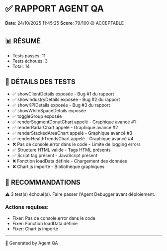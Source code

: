 # ✅ RAPPORT AGENT QA

**Date**: 24/10/2025 11:45:25
**Score**: 79/100 🟡 ACCEPTABLE

## 📊 RÉSUMÉ

- Tests passés: 11
- Tests échoués: 3
- Total: 14

## 🧪 DÉTAILS DES TESTS

- ✅ showClientDetails exposée - Bug #1 du rapport
- ✅ showIndustryDetails exposée - Bug #2 du rapport
- ✅ showKPIDetails exposée - Bug #3 du rapport
- ✅ showWhiteSpaceDetails exposée
- ✅ toggleGroup exposée
- ✅ renderSegmentDonutChart appelé - Graphique avancé #1
- ✅ renderRadarChart appelé - Graphique avancé #2
- ✅ renderStackedAreaChart appelé - Graphique avancé #3
- ✅ renderHealthTrendsChart appelé - Graphique avancé #4
- ❌ Pas de console.error dans le code - Limite de logging errors
- ✅ Structure HTML valide - Tags HTML présents
- ✅ Script tag présent - JavaScript présent
- ❌ Fonction loadData définie - Chargement des données
- ❌ Chart.js importé - Bibliothèque graphiques

## 🎯 RECOMMANDATIONS

⚠️  3 test(s) échoué(s). Faire passer l'Agent Debugger avant déploiement.


### Actions requises:
- Fixer: Pas de console.error dans le code
- Fixer: Fonction loadData définie
- Fixer: Chart.js importé

---

🤖 Generated by Agent QA
